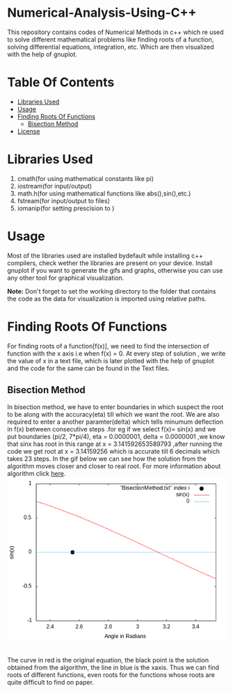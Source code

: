 # Numerical-Analysis-Using-C++
This repository contains codes of Numerical Methods in c++ which re used to solve different mathematical problems like finding roots of a function, solving differential equations, integration, etc. Which are then visualized with the help of gnuplot.

# Table Of Contents 
  * [Libraries Used](#libraries-used)
  * [Usage](#usage)
  * [Finding Roots Of Functions](#finding-roots-of-functions)
    * [Bisection Method](#bisection-method)
  * [License](#license)
    
# Libraries Used
1) cmath(for using mathematical constants like pi)
2) iostream(for input/output)
3) math.h(for using mathematical functions like abs(),sin(),etc.)
4) fstream(for input/output to files)
5) iomanip(for setting prescision to )

# Usage

Most of the libraries used are installed bydefault while installing c++ compilers, check wether the libraries are present on your device. Install gnuplot if you want to generate the gifs and graphs, otherwise you can use any other tool for graphical visualization.

**Note:** Don't forget to set the working directory to the folder that contains the code as the data for visualization is imported using relative paths.

# Finding Roots Of Functions
For finding roots of a function[f(x)], we need to find the intersection of function with the x axis i.e when f(x) = 0. At every step of solution , we write the value of x in a text file, which is later plotted with the help of gnuplot and the code for the same can be found in the Text files.

## Bisection Method

In bisection method, we have to enter boundaries in which suspect the root to be along with the accuracy(eta) till which we want the root. We are also required to enter a another paramter(delta) which tells minumum deflection in f(x) between consecutive steps .for eg if we select f(x)= sin(x) and we put boundaries (pi/2, 7*pi/4), eta = 0.0000001, delta = 0.0000001  ,we know that sinx has root in this range at x = 3.141592653589793 ,after running the code we get root at x = 3.14159256 which is accurate till 6 decimals which takes 23 steps. In the gif below we can see how the  solution from the algorithm moves closer and closer to real root. For more information about algorithm click [here](https://en.wikipedia.org/wiki/Bisection_method).
<br/>![Alt Text](bisection_method/bisection.gif) &nbsp; &nbsp; &nbsp;
<a>


The curve in red is the original equation, the black point is the solution obtained from the algorithm, the line in blue is the xaxis. 
Thus we can find roots of different functions, even roots for the functions whose roots are quite difficult to find on paper.
</a>
